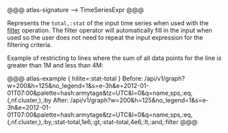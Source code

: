 @@@ atlas-signature
-->
TimeSeriesExpr
@@@

Represents the `total,:stat` of the input time series when used with the [filter](filter.md)
operation. The filter operator will automatically fill in the input when used so the user
does not need to repeat the input expression for the filtering criteria.

Example of restricting to lines where the sum of all data points for the line is greater than
1M and less than 4M:

@@@ atlas-example { hilite=:stat-total }
Before: /api/v1/graph?w=200&h=125&no_legend=1&s=e-3h&e=2012-01-01T07:00&palette=hash:armytage&tz=UTC&l=0&q=name,sps,:eq,(,nf.cluster,),:by
After: /api/v1/graph?w=200&h=125&no_legend=1&s=e-3h&e=2012-01-01T07:00&palette=hash:armytage&tz=UTC&l=0&q=name,sps,:eq,(,nf.cluster,),:by,:stat-total,1e6,:gt,:stat-total,4e6,:lt,:and,:filter
@@@

